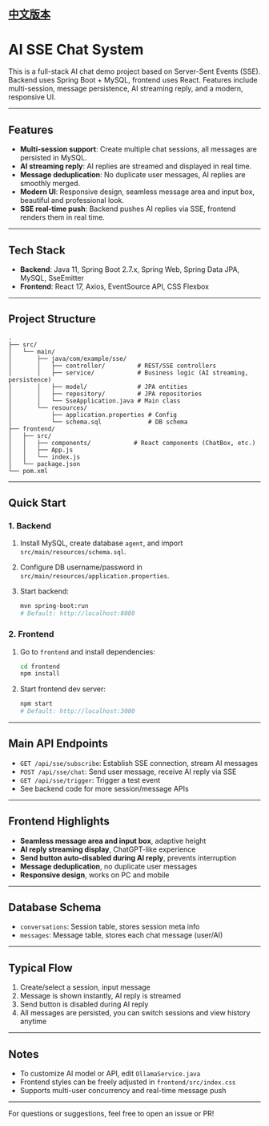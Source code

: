 **<a href="./README-CN.md">中文版本</a>**
---

# AI SSE Chat System

This is a full-stack AI chat demo project based on Server-Sent Events (SSE). Backend uses Spring Boot + MySQL, frontend uses React. Features include multi-session, message persistence, AI streaming reply, and a modern, responsive UI.

---

## Features

- **Multi-session support**: Create multiple chat sessions, all messages are persisted in MySQL.
- **AI streaming reply**: AI replies are streamed and displayed in real time.
- **Message deduplication**: No duplicate user messages, AI replies are smoothly merged.
- **Modern UI**: Responsive design, seamless message area and input box, beautiful and professional look.
- **SSE real-time push**: Backend pushes AI replies via SSE, frontend renders them in real time.

---

## Tech Stack

- **Backend**: Java 11, Spring Boot 2.7.x, Spring Web, Spring Data JPA, MySQL, SseEmitter
- **Frontend**: React 17, Axios, EventSource API, CSS Flexbox

---

## Project Structure

```
.
├── src/
│   └── main/
│       ├── java/com/example/sse/
│       │   ├── controller/         # REST/SSE controllers
│       │   ├── service/            # Business logic (AI streaming, persistence)
│       │   ├── model/              # JPA entities
│       │   ├── repository/         # JPA repositories
│       │   └── SseApplication.java # Main class
│       └── resources/
│           ├── application.properties # Config
│           └── schema.sql             # DB schema
├── frontend/
│   ├── src/
│   │   ├── components/            # React components (ChatBox, etc.)
│   │   ├── App.js
│   │   └── index.js
│   └── package.json
└── pom.xml
```

---

## Quick Start

### 1. Backend

1. Install MySQL, create database `agent`, and import `src/main/resources/schema.sql`.
2. Configure DB username/password in `src/main/resources/application.properties`.
3. Start backend:

   ```bash
   mvn spring-boot:run
   # Default: http://localhost:8080
   ```

### 2. Frontend

1. Go to `frontend` and install dependencies:

   ```bash
   cd frontend
   npm install
   ```

2. Start frontend dev server:

   ```bash
   npm start
   # Default: http://localhost:3000
   ```

---

## Main API Endpoints

- `GET /api/sse/subscribe`: Establish SSE connection, stream AI messages
- `POST /api/sse/chat`: Send user message, receive AI reply via SSE
- `GET /api/sse/trigger`: Trigger a test event
- See backend code for more session/message APIs

---

## Frontend Highlights

- **Seamless message area and input box**, adaptive height
- **AI reply streaming display**, ChatGPT-like experience
- **Send button auto-disabled during AI reply**, prevents interruption
- **Message deduplication**, no duplicate user messages
- **Responsive design**, works on PC and mobile

---

## Database Schema

- `conversations`: Session table, stores session meta info
- `messages`: Message table, stores each chat message (user/AI)

---

## Typical Flow

1. Create/select a session, input message
2. Message is shown instantly, AI reply is streamed
3. Send button is disabled during AI reply
4. All messages are persisted, you can switch sessions and view history anytime

---

## Notes

- To customize AI model or API, edit `OllamaService.java`
- Frontend styles can be freely adjusted in `frontend/src/index.css`
- Supports multi-user concurrency and real-time message push

---

For questions or suggestions, feel free to open an issue or PR!